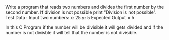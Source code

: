 Write a program that reads two numbers and divides the first number by the second number. If division is not possible print "Division is not possible".
Test Data :
Input two numbers:
x: 25
y: 5
Expected Output = 5

In this C Program if the number will be divisible it will gets divided and if the number is not divisble it will tell that the number is not divisible.
